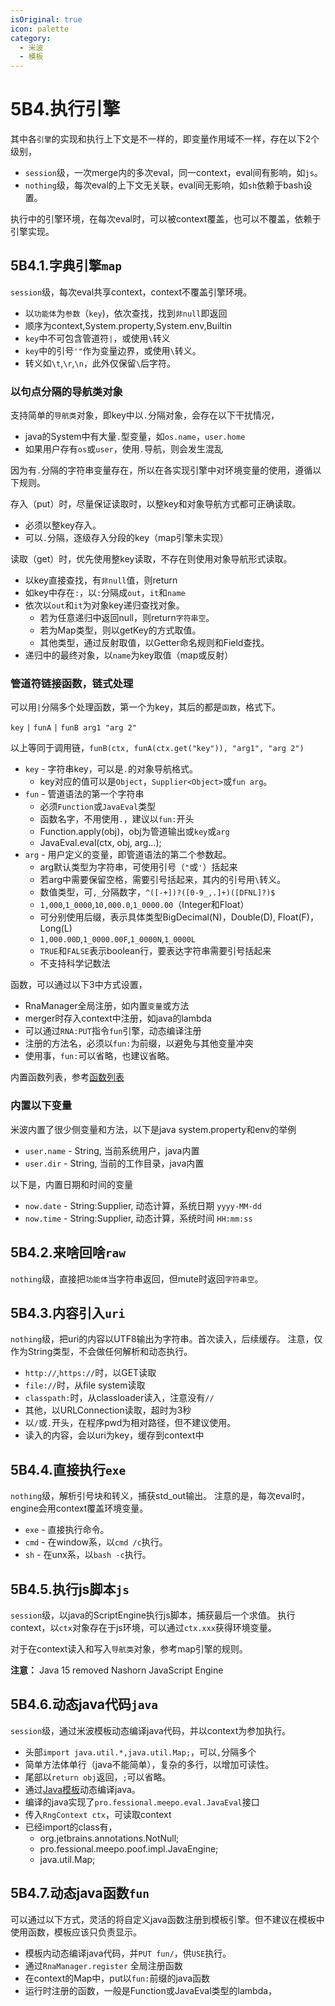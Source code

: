 ```yaml
---
isOriginal: true
icon: palette
category:
  - 米波
  - 模板
---
```


# 5B4.执行引擎

其中各`引擎`的实现和执行上下文是不一样的，即变量作用域不一样，存在以下2个级别，

* `session`级，一次merge内的多次eval，同一context，eval间有影响，如`js`。
* `nothing`级，每次eval的上下文无关联，eval间无影响，如`sh`依赖于bash设置。

执行中的引擎环境，在每次eval时，可以被context覆盖，也可以不覆盖，依赖于引擎实现。

## 5B4.1.字典引擎`map`

`session`级，每次eval共享context，context不覆盖引擎环境。

* 以`功能体`为`参数`（`key`)，依次查找，找到`非null`即返回
* 顺序为context,System.property,System.env,Builtin
* `key`中不可包含管道符`|`，或使用`\`转义
* `key`中的引号`'"`作为变量边界，或使用`\`转义。
* 转义如`\t`,`\r`,`\n`，此外仅保留`\`后字符。

### 以句点分隔的导航类对象

支持简单的`导航类`对象，即key中以`.`分隔对象，会存在以下干扰情况，

* java的System中有大量`.`型变量，如`os.name`，`user.home`
* 如果用户存有`os`或`user`，使用`.`导航，则会发生混乱

因为有`.`分隔的字符串变量存在，所以在各实现引擎中对环境变量的使用，遵循以下规则。

存入（put）时，尽量保证读取时，以整key和对象导航方式都可正确读取。

* 必须以整key存入。
* 可以`.`分隔，逐级存入分段的key（map引擎未实现）

读取（get）时，优先使用整key读取，不存在则使用对象导航形式读取。

* 以key直接查找，有`非null`值，则return
* 如key中存在`:`，以`:`分隔成`out`，`it`和`name`
* 依次以`out`和`it`为对象key递归查找对象。
  - 若为任意递归中返回null，则return`字符串空`。
  - 若为Map类型，则以getKey的方式取值。
  - 其他类型，通过反射取值，以Getter命名规则和Field查找。
* 递归中的最终对象，以`name`为key取值（map或反射）

### 管道符链接函数，链式处理

可以用`|`分隔多个处理函数，第一个为key，其后的都是`函数`，格式下。

`key` `|` `funA` `|` `funB arg1 "arg 2"`

以上等同于调用链，`funB(ctx, funA(ctx.get("key")), "arg1", "arg 2")`

* `key` - 字符串key，可以是`.`的对象导航格式。
  - key对应的值可以是`Object`，`Supplier<Object>`或`fun arg`。
* `fun` - 管道语法的第一个字符串
  - 必须`Function`或`JavaEval`类型
  - 函数名字，不用使用`.`，建议以`fun:`开头
  - Function.apply(obj)，obj为管道输出或`key`或`arg`
  - JavaEval.eval(ctx, obj, arg...);
* `arg` - 用户定义的变量，即管道语法的第二个参数起。
  - arg默认类型为字符串，可使用引号（`"`或`'`）括起来
  - 若arg中需要保留空格，需要引号括起来，其内的引号用`\`转义。
  - 数值类型，可`,_`分隔数字，`^([-+])?([0-9_,.]+)([DFNL]?)$`
  - `1,000`,`1_0000`,`10,000.0`,`1_0000.00`（Integer和Float）
  - 可分别使用后缀，表示具体类型BigDecimal(N)，Double(D), Float(F)，Long(L)
  - `1,000.00D`,`1_0000.00F`,`1_0000N`,`1_0000L`
  - `TRUE`和`FALSE`表示boolean行，要表达字符串需要引号括起来
  - 不支持科学记数法

函数，可以通过以下3中方式设置，

* RnaManager全局注册，如内置`变量`或方法
* merger时存入context中注册，如java的lambda
* 可以通过`RNA:PUT`指令`fun`引擎，动态编译注册
* 注册的方法名，必须以`fun:`为前缀，以避免与其他变量冲突
* 使用事，`fun:`可以省略，也建议省略。

内置函数列表，参考[函数列表](5b5.function.md)

### 内置以下变量

米波内置了很少侧变量和方法，以下是java system.property和env的举例

* `user.name` - String, 当前系统用户，java内置
* `user.dir` - String, 当前的工作目录，java内置

以下是，内置日期和时间的变量

* `now.date` - String:Supplier, 动态计算，系统日期 `yyyy-MM-dd`
* `now.time` - String:Supplier, 动态计算，系统时间 `HH:mm:ss`

## 5B4.2.来啥回啥`raw`

`nothing`级，直接把`功能体`当字符串返回，但mute时返回`字符串空`。

## 5B4.3.内容引入`uri`

`nothing`级，把uri的内容以UTF8输出为字符串。首次读入，后续缓存。
注意，仅作为String类型，不会做任何解析和动态执行。

* `http://`,`https://`时，以GET读取
* `file://`时，从file system读取
* `classpath:`时，从classloader读入，注意没有`//`
* 其他，以URLConnection读取，超时为3秒
* 以`/`或`.`开头，在程序pwd为相对路径，但不建议使用。
* 读入的内容，会以uri为key，缓存到context中

## 5B4.4.直接执行`exe`

`nothing`级，解析引号块和转义，捕获std_out输出。
注意的是，每次eval时，engine会用context覆盖环境变量。

* `exe` - 直接执行命令。
* `cmd` - 在window系，以`cmd /c`执行。
* `sh` - 在unx系，以`bash -c`执行。

## 5B4.5.执行js脚本`js`

`session`级，以java的ScriptEngine执行js脚本，捕获最后一个求值。
执行context，以`ctx`对象存在于js环境，可以通过`ctx.xxx`获得环境变量。

对于在context读入和写入`导航类`对象，参考map引擎的规则。

**注意：** Java 15 removed Nashorn JavaScript Engine

## 5B4.6.动态java代码`java`

`session`级，通过米波模板动态编译java代码，并以context为参加执行。

* 头部`import java.util.*,java.util.Map;`，可以`,`分隔多个
* 简单方法体单行（java不能简单），复杂的多行，以增加可读性。
* 尾部以`return obj`返回，`;`可以省略。
* 通过[Java模板]动态编译java。
* 编译的java实现了`pro.fessional.meepo.eval.JavaEval`接口
* 传入`RngContext ctx`，可读取context
* 已经import的class有，
  - org.jetbrains.annotations.NotNull;
  - pro.fessional.meepo.poof.impl.JavaEngine;
  - java.util.Map;

## 5B4.7.动态java函数`fun`

可以通过以下方式，灵活的将自定义java函数注册到模板引擎。但不建议在模板中使用函数，模板应该只负责显示。

* 模板内动态编译java代码，并`PUT fun/`，供`USE`执行。
* 通过`RnaManager.register` 全局注册函数
* 在context的Map中，put以`fun:`前缀的java函数
* 运行时注册的函数，一般是Function或JavaEval类型的lambda，

[Java模板]: https://github.com/trydofor/pro.fessional.meepo/tree/master/meepo/src/main/resources/pro/fessional/meepo/poof/impl/java/JavaName.java
